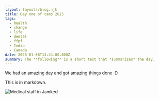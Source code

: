 ```yaml
---
layout: layouts/blog.njk
title: Day one of camp 2025
tags:
  - health
  - change
  - life
  - dental
  - ffpf
  - India
  - Canada
date: 2025-01-08T14:44:00.000Z
summary: The **following** is a short text that *summarizes* the day.
---
```

We had an amazing day and got amazing things done :D

This is in markdown.

![Medical staff in Jamked](/uploads/img_2831.jpg "FFPF 2025 Jamked ")
